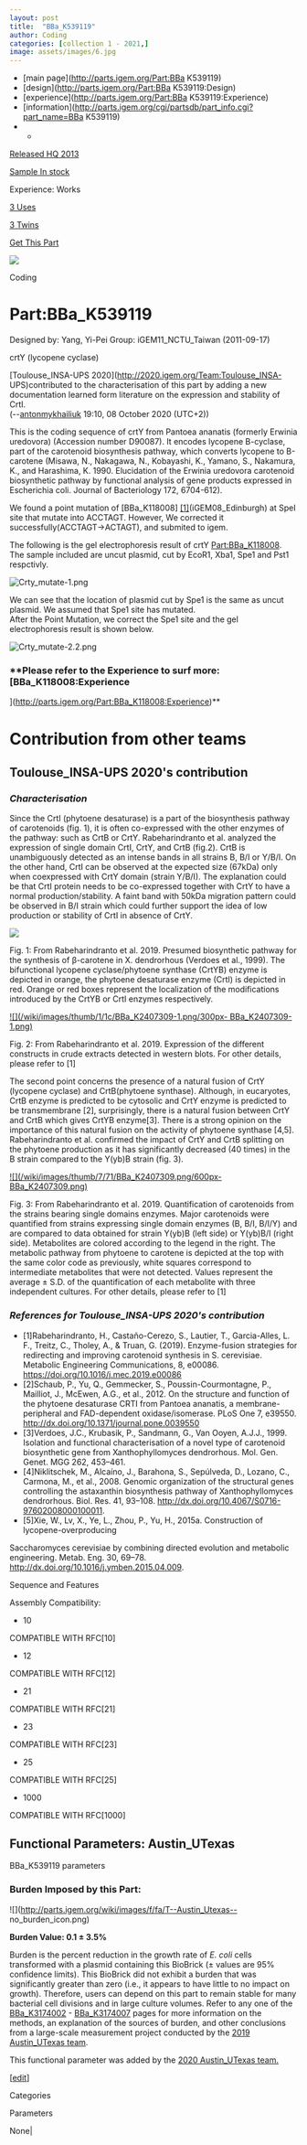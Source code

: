 ```yaml
---
layout: post
title:  "BBa_K539119"
author: Coding
categories: [collection 1 - 2021,] 
image: assets/images/6.jpg
---
```



  * [main page](http://parts.igem.org/Part:BBa K539119)
  * [design](http://parts.igem.org/Part:BBa K539119:Design)
  * [experience](http://parts.igem.org/Part:BBa K539119:Experience)
  * [information](http://parts.igem.org/cgi/partsdb/part_info.cgi?part_name=BBa K539119)
  *   * 

[Released HQ 2013](http://parts.igem.org/Help:Part_Status_Box)

[Sample In stock](http://parts.igem.org/Help:Part_Status_Box)

Experience: Works

[3 Uses](http://parts.igem.org/partsdb/uses.cgi?part=BBa_K539119)

[3 Twins](http://parts.igem.org/partsdb/twin_info.cgi?part=BBa_K539119)

[ Get This Part](http://parts.igem.org/partsdb/get_part.cgi?part=BBa_K539119)

![](http://parts.igem.org/images/partbypart/icon_coding.png)

Coding

# Part:BBa_K539119

Designed by: Yang, Yi-Pei   Group: iGEM11_NCTU_Taiwan   (2011-09-17)

crtY (lycopene cyclase)

[Toulouse_INSA-UPS 2020](http://2020.igem.org/Team:Toulouse_INSA-
UPS)contributed to the characterisation of this part by adding a new
documentation learned form literature on the expression and stability of CrtI.  
(\--[antonmykhailiuk](/wiki/index.php?title=User:Antonmykhailiuk&action=edit&redlink=1
"User:Antonmykhailiuk \(page does not exist\)") 19:10, 08 October 2020
(UTC+2))  

This is the coding sequence of crtY from Pantoea ananatis (formerly Erwinia
uredovora) (Accession number D90087). It encodes lycopene B-cyclase, part of
the carotenoid biosynthesis pathway, which converts lycopene to B-carotene
(Misawa, N., Nakagawa, N., Kobayashi, K., Yamano, S., Nakamura, K., and
Harashima, K. 1990. Elucidation of the Erwinia uredovora carotenoid
biosynthetic pathway by functional analysis of gene products expressed in
Escherichia coli. Journal of Bacteriology 172, 6704-612).

We found a point mutation of [BBa_K118008]
[[1]](http://parts.igem.org/Part:BBa_K118008)(iGEM08_Edinburgh) at SpeI site
that mutate into ACCTAGT. However, We corrected it
successfully(ACCTAGT->ACTAGT), and submited to igem.  
  
The following is the gel electrophoresis result of crtY
[Part:BBa_K118008](/Part:BBa_K118008 "Part:BBa K118008"). The sample included
are uncut plasmid, cut by EcoR1, Xba1, Spe1 and Pst1 respctivly.

  
  
![Crty_mutate-1.png](http://parts.igem.org/wiki/images/8/83/Crty_mutate-1.png)

  
We can see that the location of plasmid cut by Spe1 is the same as uncut
plasmid. We assumed that Spe1 site has mutated.  
After the Point Mutation, we correct the Spe1 site and the gel electrophoresis
result is shown below.

  
![Crty_mutate-2.2.png](http://parts.igem.org/wiki/images/c/cb/Crty_mutate-2.2.png)

### **Please refer to the Experience to surf more:[BBa_K118008:Experience
](http://parts.igem.org/Part:BBa_K118008:Experience)**

# Contribution from other teams

## Toulouse_INSA-UPS 2020's contribution

### _Characterisation_

Since the CrtI (phytoene desaturase) is a part of the biosynthesis pathway of
carotenoids (fig. 1), it is often co-expressed with the other enzymes of the
pathway: such as CrtB or CrtY. Rabeharindranto et al. analyzed the expression
of single domain CrtI, CrtY, and CrtB (fig.2). CrtB is unambiguously detected
as an intense bands in all strains B, B/I or Y/B/I. On the other hand, CrtI
can be observed at the expected size (67kDa) only when coexpressed with CrtY
domain (strain Y/B/I). The explanation could be that CrtI protein needs to be
co-expressed together with CrtY to have a normal production/stability. A faint
band with 50kDa migration pattern could be observed in B/I strain which could
further support the idea of low production or stability of CrtI in absence of
CrtY.

[![](/wiki/images/thumb/1/1b/K3570011-1.png/500px-K3570011-1.png)](/File:K3570011-1.png)

[](/File:K3570011-1.png "Enlarge")

Fig. 1: From Rabeharindranto et al. 2019. Presumed biosynthetic pathway for
the synthesis of β-carotene in X. dendrorhous (Verdoes et al., 1999). The
bifunctional lycopene cyclase/phytoene synthase (CrtYB) enzyme is depicted in
orange, the phytoene desaturase enzyme (CrtI) is depicted in red. Orange or
red boxes represent the localization of the modifications introduced by the
CrtYB or CrtI enzymes respectively.

[![](/wiki/images/thumb/1/1c/BBa_K2407309-1.png/300px-
BBa_K2407309-1.png)](/File:BBa_K2407309-1.png)

[](/File:BBa_K2407309-1.png "Enlarge")

Fig. 2: From Rabeharindranto et al. 2019. Expression of the different
constructs in crude extracts detected in western blots. For other details,
please refer to [1]

The second point concerns the presence of a natural fusion of CrtY (lycopene
cyclase) and CrtB(phytoene synthase). Although, in eucaryotes, CrtB enzyme is
predicted to be cytosolic and CrtY enzyme is predicted to be transmembrane
[2], surprisingly, there is a natural fusion between CrtY and CrtB which gives
CrtYB enzyme[3]. There is a strong opinion on the importance of this natural
fusion on the activity of phytoene synthase [4,5]. Rabeharindranto et al.
confirmed the impact of CrtY and CrtB splitting on the phytoene production as
it has significantly decreased (40 times) in the B strain compared to the
Y(yb)B strain (fig. 3).

[![](/wiki/images/thumb/7/71/BBa_K2407309.png/600px-
BBa_K2407309.png)](/File:BBa_K2407309.png)

[](/File:BBa_K2407309.png "Enlarge")

Fig. 3: From Rabeharindranto et al. 2019. Quantification of carotenoids from
the strains bearing single domains enzymes. Major carotenoids were quantified
from strains expressing single domain enzymes (B, B/I, B/I/Y) and are compared
to data obtained for strain Y(yb)B (left side) or Y(yb)B/I (right side).
Metabolites are colored according to the legend in the right. The metabolic
pathway from phytoene to carotene is depicted at the top with the same color
code as previously, white squares correspond to intermediate metabolites that
were not detected. Values represent the average ± S.D. of the quantification
of each metabolite with three independent cultures. For other details, please
refer to [1]

  

### _References for Toulouse_INSA-UPS 2020's contribution_

  * [1]Rabeharindranto, H., Castaño-Cerezo, S., Lautier, T., Garcia-Alles, L. F., Treitz, C., Tholey, A., & Truan, G. (2019). Enzyme-fusion strategies for redirecting and improving carotenoid synthesis in S. cerevisiae. Metabolic Engineering Communications, 8, e00086. <https://doi.org/10.1016/j.mec.2019.e00086>
  * [2]Schaub, P., Yu, Q., Gemmecker, S., Poussin-Courmontagne, P., Mailliot, J., McEwen, A.G., et al., 2012. On the structure and function of the phytoene desaturase CRTI from Pantoea ananatis, a membrane-peripheral and FAD-dependent oxidase/isomerase. PLoS One 7, e39550. <http://dx.doi.org/10.1371/journal.pone.0039550>
  * [3]Verdoes, J.C., Krubasik, P., Sandmann, G., Van Ooyen, A.J.J., 1999. Isolation and functional characterisation of a novel type of carotenoid biosynthetic gene from Xanthophyllomyces dendrorhous. Mol. Gen. Genet. MGG 262, 453–461.
  * [4]Niklitschek, M., Alcaíno, J., Barahona, S., Sepúlveda, D., Lozano, C., Carmona, M., et al., 2008. Genomic organization of the structural genes controlling the astaxanthin biosynthesis pathway of Xanthophyllomyces dendrorhous. Biol. Res. 41, 93–108. <http://dx.doi.org/10.4067/S0716-97602008000100011>.
  * [5]Xie, W., Lv, X., Ye, L., Zhou, P., Yu, H., 2015a. Construction of lycopene-overproducing

Saccharomyces cerevisiae by combining directed evolution and metabolic
engineering. Metab. Eng. 30, 69–78.
<http://dx.doi.org/10.1016/j.ymben.2015.04.009>.

  
Sequence and Features

  

Assembly Compatibility:

  * 10

COMPATIBLE WITH RFC[10]

  * 12

COMPATIBLE WITH RFC[12]

  * 21

COMPATIBLE WITH RFC[21]

  * 23

COMPATIBLE WITH RFC[23]

  * 25

COMPATIBLE WITH RFC[25]

  * 1000

COMPATIBLE WITH RFC[1000]

  

  

## Functional Parameters: Austin_UTexas

BBa_K539119 parameters

### Burden Imposed by this Part:

![](http://parts.igem.org/wiki/images/f/fa/T--Austin_Utexas--
no_burden_icon.png)

**Burden Value: 0.1 ± 3.5%**

Burden is the percent reduction in the growth rate of _E. coli_ cells
transformed with a plasmid containing this BioBrick (± values are 95%
confidence limits). This BioBrick did not exhibit a burden that was
significantly greater than zero (i.e., it appears to have little to no impact
on growth). Therefore, users can depend on this part to remain stable for many
bacterial cell divisions and in large culture volumes. Refer to any one of the
[BBa_K3174002](http://parts.igem.org/Part:BBa_K3174002) \-
[BBa_K3174007](http://parts.igem.org/Part:BBa_K3174007) pages for more
information on the methods, an explanation of the sources of burden, and other
conclusions from a large-scale measurement project conducted by the [2019
Austin_UTexas team](http://2019.igem.org/Team:Austin_UTexas).

This functional parameter was added by the [2020 Austin_UTexas
team.](http://2020.igem.org/Team:Austin_UTexas/Contribution)

[[edit](http://parts.igem.org/partsdb/part_info.cgi?part_name=BBa_K539119)]

Categories

Parameters

None|


